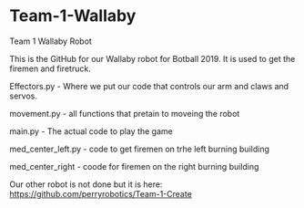 # Team-1-Wallaby
Team 1 Wallaby Robot


This is the GitHub for our Wallaby robot for Botball 2019.  It is used to get the firemen and firetruck.

Effectors.py - Where we put our code that controls our arm and claws and servos.

movement.py - all functions that pretain to moveing the robot

main.py - The actual code to play the game


med_center_left.py - code to get firemen on trhe left burning building

med_center_right - coode for firemen on the right burning building

Our other robot is not done but it is here: https://github.com/perryrobotics/Team-1-Create
